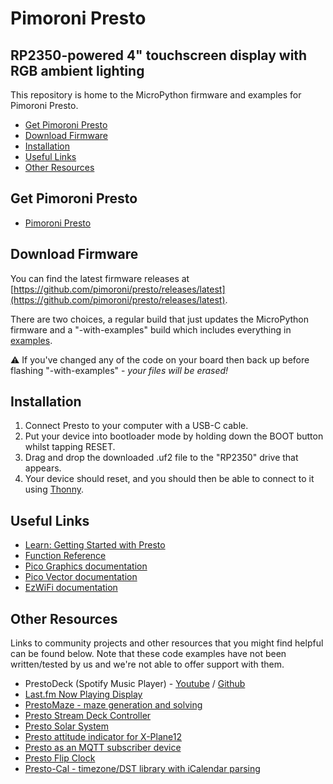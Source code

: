 # Pimoroni Presto<!-- omit in toc -->

## RP2350-powered 4" touchscreen display with RGB ambient lighting<!-- omit in toc -->

This repository is home to the MicroPython firmware and examples for
Pimoroni Presto.

- [Get Pimoroni Presto](#get-pimoroni-presto)
- [Download Firmware](#download-firmware)
- [Installation](#installation)
- [Useful Links](#useful-links)
- [Other Resources](#other-resources)

## Get Pimoroni Presto

* [Pimoroni Presto](https://shop.pimoroni.com/products/presto)

## Download Firmware

You can find the latest firmware releases at [https://github.com/pimoroni/presto/releases/latest](https://github.com/pimoroni/presto/releases/latest).

There are two choices, a regular build that just updates the MicroPython firmware and a "-with-examples" build which includes everything in [examples](examples).

:warning: If you've changed any of the code on your board then back up before flashing "-with-examples" - *your files will be erased!*

## Installation

1. Connect Presto to your computer with a USB-C cable.
2. Put your device into bootloader mode by holding down the BOOT button whilst tapping RESET.
3. Drag and drop the downloaded .uf2 file to the "RP2350" drive that appears.
4. Your device should reset, and you should then be able to connect to it using [Thonny](https://thonny.org/).

## Useful Links

* [Learn: Getting Started with Presto](https://learn.pimoroni.com/article/getting-started-with-presto)
* [Function Reference](docs/presto.md)
* [Pico Graphics documentation](https://github.com/pimoroni/pimoroni-pico/blob/main/micropython/modules/picographics/README.md)
* [Pico Vector documentation](docs/picovector.md)
* [EzWiFi documentation](docs/wifi.md)

## Other Resources

Links to community projects and other resources that you might find helpful can be found below. Note that these code examples have not been written/tested by us and we're not able to offer support with them.

- PrestoDeck (Spotify Music Player) - [Youtube](https://www.youtube.com/watch?v=iOz5XUVkFkY) / [Github](https://github.com/fatihak/PrestoDeck)
- [Last.fm Now Playing Display](https://github.com/andypiper/presto-lastfm)
- [PrestoMaze - maze generation and solving](https://github.com/kurosuke/PrestoMaze/)
- [Presto Stream Deck Controller](https://forums.pimoroni.com/t/presto-stream-deck-controller/27930)
- [Presto Solar System](https://github.com/mrglennjones/presto-solar-system)
- [Presto attitude indicator for X-Plane12](https://github.com/PaulskPt/Presto_attitude_indicator_for_X-Plane12)
- [Presto as an MQTT subscriber device](https://forums.pimoroni.com/t/presto-as-mqtt-subscriber-device/28051)
- [Presto Flip Clock](https://forums.pimoroni.com/t/presto-flip-clock/28089)
- [Presto-Cal - timezone/DST library with iCalendar parsing](https://forums.pimoroni.com/t/micropython-timezone-and-dst-library/28318)
